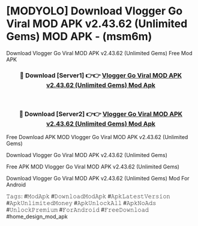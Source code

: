 # [MODYOLO] Download Vlogger Go Viral MOD APK v2.43.62 (Unlimited Gems) MOD APK - (msm6m)
Download Vlogger Go Viral MOD APK v2.43.62 (Unlimited Gems) Free Mod APK

<div align="center">
<h3>🔴 Download [Server1] 👉👉 <a href="https://apk-comot.site?title=Vlogger_Go_Viral_MOD_APK_v2.43.62_(Unlimited_Gems)">Vlogger Go Viral MOD APK v2.43.62 (Unlimited Gems) Mod Apk</a></h3><br>

<h3>🔴 Download [Server2] 👉👉 <a href="https://apk-comot.site?title=Vlogger_Go_Viral_MOD_APK_v2.43.62_(Unlimited_Gems)">Vlogger Go Viral MOD APK v2.43.62 (Unlimited Gems) Mod Apk</a></h3>
</div>


Free Download APK MOD Vlogger Go Viral MOD APK v2.43.62 (Unlimited Gems)

Download Vlogger Go Viral MOD APK v2.43.62 (Unlimited Gems) 

Free APK MOD Vlogger Go Viral MOD APK v2.43.62 (Unlimited Gems) 

Download Vlogger Go Viral MOD APK v2.43.62 (Unlimited Gems) Mod For Android

𝚃𝚊𝚐𝚜: #𝙼𝚘𝚍𝙰𝚙𝚔 #𝙳𝚘𝚠𝚗𝚕𝚘𝚊𝚍𝙼𝚘𝚍𝙰𝚙𝚔 #𝙰𝚙𝚔𝙻𝚊𝚝𝚎𝚜𝚝𝚅𝚎𝚛𝚜𝚒𝚘𝚗 #𝙰𝚙𝚔𝚄𝚗𝚕𝚒𝚖𝚒𝚝𝚎𝚍𝙼𝚘𝚗𝚎𝚢 #𝙰𝚙𝚔𝚄𝚗𝚕𝚘𝚌𝚔𝙰𝚕𝚕 #𝙰𝚙𝚔𝙽𝚘𝙰𝚍𝚜 #𝚄𝚗𝚕𝚘𝚌𝚔𝙿𝚛𝚎𝚖𝚒𝚞𝚖 #𝙵𝚘𝚛𝙰𝚗𝚍𝚛𝚘𝚒𝚍 #𝙵𝚛𝚎𝚎𝙳𝚘𝚠𝚗𝚕𝚘𝚊𝚍 #home_design_mod_apk